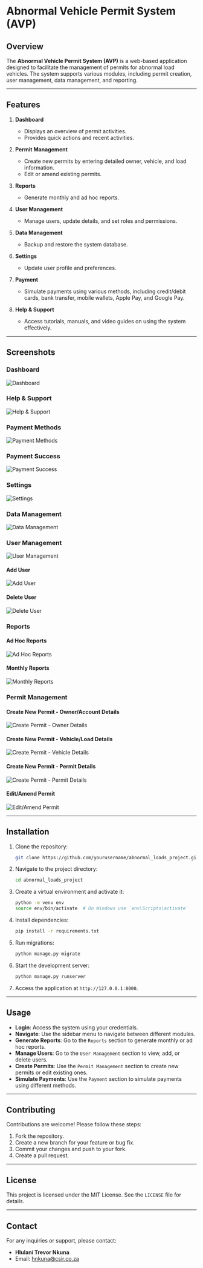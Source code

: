 # Abnormal Vehicle Permit System (AVP)

## Overview
The **Abnormal Vehicle Permit System (AVP)** is a web-based application designed to facilitate the management of permits for abnormal load vehicles. The system supports various modules, including permit creation, user management, data management, and reporting.

---

## Features

1. **Dashboard**
   - Displays an overview of permit activities.
   - Provides quick actions and recent activities.

2. **Permit Management**
   - Create new permits by entering detailed owner, vehicle, and load information.
   - Edit or amend existing permits.

3. **Reports**
   - Generate monthly and ad hoc reports.

4. **User Management**
   - Manage users, update details, and set roles and permissions.

5. **Data Management**
   - Backup and restore the system database.

6. **Settings**
   - Update user profile and preferences.

7. **Payment**
   - Simulate payments using various methods, including credit/debit cards, bank transfer, mobile wallets, Apple Pay, and Google Pay.

8. **Help & Support**
   - Access tutorials, manuals, and video guides on using the system effectively.

---

## Screenshots

### Dashboard
![Dashboard](screenshots/dashboard.png)

### Help & Support
![Help & Support](screenshots/help_support.png)

### Payment Methods
![Payment Methods](screenshots/payment_methods.png)

### Payment Success
![Payment Success](screenshots/payment_success.png)

### Settings
![Settings](screenshots/settings.png)

### Data Management
![Data Management](screenshots/data_management.png)

### User Management
![User Management](screenshots/user_management.png)

#### Add User
![Add User](screenshots/add_user.png)

#### Delete User
![Delete User](screenshots/delete_user.png)

### Reports

#### Ad Hoc Reports
![Ad Hoc Reports](screenshots/ad_hoc_reports.png)

#### Monthly Reports
![Monthly Reports](screenshots/monthly_reports.png)

### Permit Management

#### Create New Permit - Owner/Account Details
![Create Permit - Owner Details](screenshots/create_permit_owner.png)

#### Create New Permit - Vehicle/Load Details
![Create Permit - Vehicle Details](screenshots/create_permit_vehicle.png)

#### Create New Permit - Permit Details
![Create Permit - Permit Details](screenshots/create_permit_details.png)

#### Edit/Amend Permit
![Edit/Amend Permit](screenshots/edit_amend_permit.png)

---

## Installation

1. Clone the repository:
   ```bash
   git clone https://github.com/yourusername/abnormal_loads_project.git
   ```

2. Navigate to the project directory:
   ```bash
   cd abnormal_loads_project
   ```

3. Create a virtual environment and activate it:
   ```bash
   python -m venv env
   source env/bin/activate  # On Windows use `env\Scripts\activate`
   ```

4. Install dependencies:
   ```bash
   pip install -r requirements.txt
   ```

5. Run migrations:
   ```bash
   python manage.py migrate
   ```

6. Start the development server:
   ```bash
   python manage.py runserver
   ```

7. Access the application at `http://127.0.0.1:8000`.

---

## Usage

- **Login**: Access the system using your credentials.
- **Navigate**: Use the sidebar menu to navigate between different modules.
- **Generate Reports**: Go to the `Reports` section to generate monthly or ad hoc reports.
- **Manage Users**: Go to the `User Management` section to view, add, or delete users.
- **Create Permits**: Use the `Permit Management` section to create new permits or edit existing ones.
- **Simulate Payments**: Use the `Payment` section to simulate payments using different methods.

---

## Contributing

Contributions are welcome! Please follow these steps:

1. Fork the repository.
2. Create a new branch for your feature or bug fix.
3. Commit your changes and push to your fork.
4. Create a pull request.

---

## License

This project is licensed under the MIT License. See the `LICENSE` file for details.

---

## Contact

For any inquiries or support, please contact:
- **Hlulani Trevor Nkuna**
- Email: [hnkuna@csir.co.za](mailto:hnkuna@csir.co.za)
